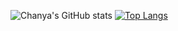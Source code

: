 ![Chanya's GitHub stats](https://github-readme-stats.vercel.app/api?username=ChanyaVRC&show_icons=true&theme=transparent)
[![Top Langs](https://github-readme-stats.vercel.app/api/top-langs/?username=ChanyaVRC&layout=compact&theme=transparent)](https://github.com/anuraghazra/github-readme-stats)

<!--
**ChanyaVRC/ChanyaVRC** is a ✨ _special_ ✨ repository because its `README.md` (this file) appears on your GitHub profile.

Here are some ideas to get you started:

- 🔭 I’m currently working on ...
- 🌱 I’m currently learning ...
- 👯 I’m looking to collaborate on ...
- 🤔 I’m looking for help with ...
- 💬 Ask me about ...
- 📫 How to reach me: ...
- 😄 Pronouns: ...
- ⚡ Fun fact: ...
-->
